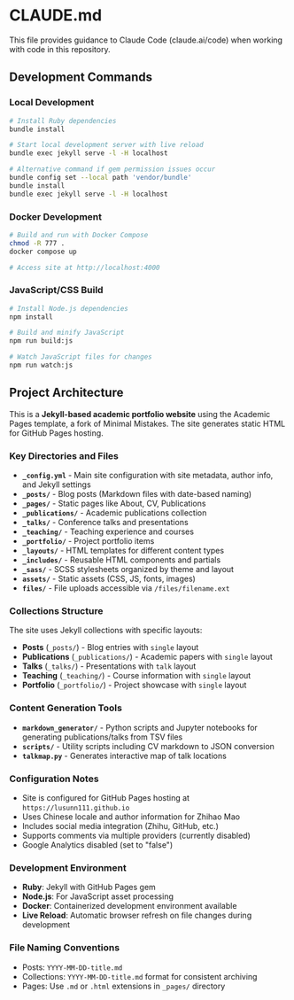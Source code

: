# CLAUDE.md

This file provides guidance to Claude Code (claude.ai/code) when working with code in this repository.

## Development Commands

### Local Development
```bash
# Install Ruby dependencies
bundle install

# Start local development server with live reload
bundle exec jekyll serve -l -H localhost

# Alternative command if gem permission issues occur
bundle config set --local path 'vendor/bundle'
bundle install
bundle exec jekyll serve -l -H localhost
```

### Docker Development
```bash
# Build and run with Docker Compose
chmod -R 777 .
docker compose up

# Access site at http://localhost:4000
```

### JavaScript/CSS Build
```bash
# Install Node.js dependencies
npm install

# Build and minify JavaScript
npm run build:js

# Watch JavaScript files for changes
npm run watch:js
```

## Project Architecture

This is a **Jekyll-based academic portfolio website** using the Academic Pages template, a fork of Minimal Mistakes. The site generates static HTML for GitHub Pages hosting.

### Key Directories and Files

- **`_config.yml`** - Main site configuration with site metadata, author info, and Jekyll settings
- **`_posts/`** - Blog posts (Markdown files with date-based naming)
- **`_pages/`** - Static pages like About, CV, Publications
- **`_publications/`** - Academic publications collection
- **`_talks/`** - Conference talks and presentations
- **`_teaching/`** - Teaching experience and courses
- **`_portfolio/`** - Project portfolio items
- **`_layouts/`** - HTML templates for different content types
- **`_includes/`** - Reusable HTML components and partials
- **`_sass/`** - SCSS stylesheets organized by theme and layout
- **`assets/`** - Static assets (CSS, JS, fonts, images)
- **`files/`** - File uploads accessible via `/files/filename.ext`

### Collections Structure

The site uses Jekyll collections with specific layouts:
- **Posts** (`_posts/`) - Blog entries with `single` layout
- **Publications** (`_publications/`) - Academic papers with `single` layout
- **Talks** (`_talks/`) - Presentations with `talk` layout
- **Teaching** (`_teaching/`) - Course information with `single` layout
- **Portfolio** (`_portfolio/`) - Project showcase with `single` layout

### Content Generation Tools

- **`markdown_generator/`** - Python scripts and Jupyter notebooks for generating publications/talks from TSV files
- **`scripts/`** - Utility scripts including CV markdown to JSON conversion
- **`talkmap.py`** - Generates interactive map of talk locations

### Configuration Notes

- Site is configured for GitHub Pages hosting at `https://lusunn111.github.io`
- Uses Chinese locale and author information for Zhihao Mao
- Includes social media integration (Zhihu, GitHub, etc.)
- Supports comments via multiple providers (currently disabled)
- Google Analytics disabled (set to "false")

### Development Environment

- **Ruby**: Jekyll with GitHub Pages gem
- **Node.js**: For JavaScript asset processing
- **Docker**: Containerized development environment available
- **Live Reload**: Automatic browser refresh on file changes during development

### File Naming Conventions

- Posts: `YYYY-MM-DD-title.md`
- Collections: `YYYY-MM-DD-title.md` format for consistent archiving
- Pages: Use `.md` or `.html` extensions in `_pages/` directory